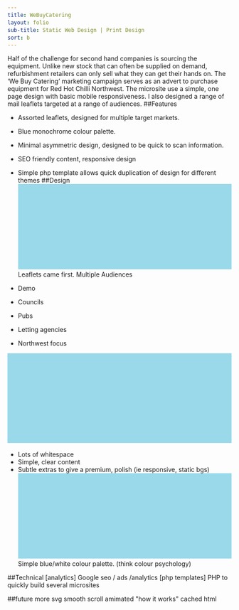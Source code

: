 ```yaml
---
title: WeBuyCatering
layout: folio
sub-title: Static Web Design | Print Design
sort: b
---
```


Half of the challenge for second hand companies is sourcing the equipment. Unlike new stock that can often be supplied on demand, refurbishment retailers can only sell what they can get their hands on.
The ‘We Buy Catering’ marketing campaign serves as an advert to purchase equipment for Red Hot Chilli Northwest. The microsite use a simple, one page design with basic mobile responsiveness. I also designed a range of mail leaflets targeted at a range of audiences.
##Features
- Assorted leaflets, designed for multiple target markets.
- Blue monochrome colour palette.
- Minimal asymmetric design, designed to be quick to scan information.
- SEO friendly content, responsive design
- Simple php template allows quick duplication of design for different themes
##Design
![leaflet](/images/placeholder.png)
Leaflets came first. Multiple Audiences

- Demo
- Councils
- Pubs
- Letting agencies
- Northwest focus

![site design](/images/placeholder.png)

- Lots of whitespace
- Simple, clear content
- Subtle extras to give a premium, polish (ie responsive, static bgs)
![Colour palette](/images/placeholder.png)
Simple blue/white colour palette. (think colour psychology)

##Technical
[analytics]
Google seo / ads /analytics
 [php templates]
PHP to quickly build several microsites

##future
more svg
smooth scroll
amimated "how it works"
cached html
